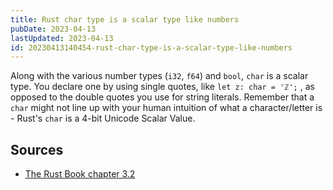 ```yaml
---
title: Rust char type is a scalar type like numbers
pubDate: 2023-04-13
lastUpdated: 2023-04-13
id: 20230413140454-rust-char-type-is-a-scalar-type-like-numbers
---
```


Along with the various number types (`i32`, `f64`) and `bool`, `char` is a scalar type. You declare one by using single quotes, like `let z: char = 'ℤ';` , as opposed to the double quotes you use for string literals. Remember that a `char` might not line up with your human intuition of what a character/letter is - Rust's `char` is a 4-bit Unicode Scalar Value.

## Sources

- [The Rust Book chapter 3.2](https://rust-book.cs.brown.edu/ch03-02-data-types.html)
